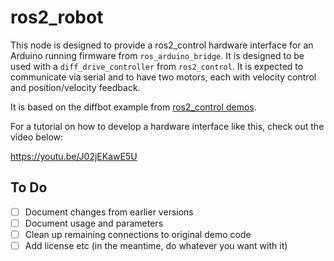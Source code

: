 # ros2_robot

This node is designed to provide a ros2_control hardware interface for an Arduino running firmware from `ros_arduino_bridge`.
It is designed to be used with a `diff_drive_controller` from `ros2_control`.
It is expected to communicate via serial and to have two motors, each with velocity control and position/velocity feedback.




It is based on the diffbot example from [ros2_control demos](https://github.com/ros-controls/ros2_control_demos/tree/master/example_2).

For a tutorial on how to develop a hardware interface like this, check out the video below:

https://youtu.be/J02jEKawE5U



## To Do

- [ ] Document changes from earlier versions
- [ ] Document usage and parameters
- [ ] Clean up remaining connections to original demo code
- [ ] Add license etc (in the meantime, do whatever you want with it)